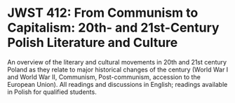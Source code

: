 # JWST 412: From Communism to Capitalism: 20th- and 21st-Century Polish Literature and Culture

An overview of the literary and cultural movements in 20th and 21st century Poland as they relate to major historical changes of the century (World War I and World War II, Communism, Post-communism, accession to the European Union). All readings and discussions in English; readings available in Polish for qualified students.